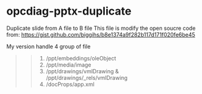 # opcdiag-pptx-duplicate
Duplicate slide from A file to B file
This file is modify the open soucre code from:
https://gist.github.com/biggihs/b8e1374a9f282b117d171f020fe6be45

My version handle 4 group of file  
>> 1. /ppt/embeddings/oleObject  
>> 2. /ppt/media/image  
>> 3. /ppt/drawings/vmlDrawing & /ppt/drawings/_rels/vmlDrawing  
>> 4. /docProps/app.xml
